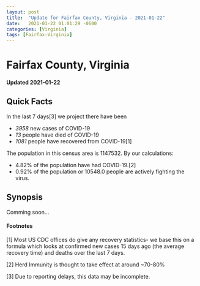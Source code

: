 ```yaml
---
layout: post
title:  "Update for Fairfax County, Virginia - 2021-01-22"
date:   2021-01-22 01:01:29 -0600
categories: [Virginia]
tags: [Fairfax-Virginia]
---
```


# Fairfax County, Virginia
#### Updated 2021-01-22

## Quick Facts

In the last 7 days[3] we project there have been
- *3958* new cases of COVID-19
- *13* people have died of COVID-19
- *1081* people have recovered from COVID-19[1]

The population in this census area is 1147532. By our calculations:
- 4.82% of the population have had COVID-19.[2]
- 0.92% of the population or 10548.0 people are actively fighting the virus.

## Synopsis

Comming soon...


#### Footnotes

[1] Most US CDC offices do give any recovery statistics- we base this on a formula which looks at confirmed new cases
15 days ago (the average recovery time) and deaths over the last 7 days.

[2] Herd Immunity is thought to take effect at around ~70-80%

[3] Due to reporting delays, this data may be incomplete.
 
    